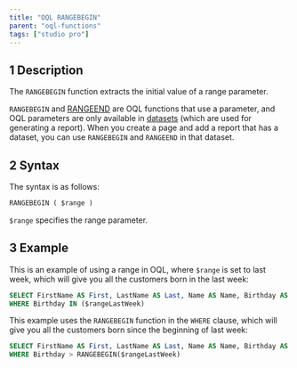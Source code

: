 ```yaml
---
title: "OQL RANGEBEGIN"
parent: "oql-functions"
tags: ["studio pro"]
---
```


## 1 Description

The `RANGEBEGIN` function extracts the initial value of a range parameter.

`RANGEBEGIN` and [RANGEEND](oql-rangeend) are OQL functions that use a parameter, and OQL parameters are only available in [datasets](data-sets) (which are used for generating a report). When you create a page and add a report that has a dataset, you can use `RANGEBEGIN` and `RANGEEND` in that dataset.

## 2 Syntax

The syntax is as follows:

```sql
RANGEBEGIN ( $range )
```

`$range` specifies the range parameter.

## 3 Example

This is an example of using a range in OQL, where `$range` is set to last week, which will give you all the customers born in the last week:

```sql
SELECT FirstName AS First, LastName AS Last, Name AS Name, Birthday AS BDay, CustomerType AS Type FROM Sales.Customer
WHERE Birthday IN ($rangeLastWeek)
```

This example uses the `RANGEBEGIN` function in the `WHERE` clause, which will give you all the customers born since the beginning of last week:

```sql
SELECT FirstName AS First, LastName AS Last, Name AS Name, Birthday AS BDay, CustomerType AS Type FROM Sales.Customer
WHERE Birthday > RANGEBEGIN($rangeLastWeek)
```
